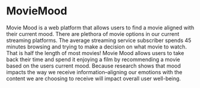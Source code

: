# MovieMood

Movie Mood is a web platform that allows users to find a movie aligned with their current mood. There are plethora of movie options in our current streaming platforms. The average streaming service subscriber spends 45 minutes browsing and trying to make a decision on what movie to watch. That is half the length of most movies! Movie Mood allows users to take back their time and spend it enjoying a film by recommending a movie based on the users current mood. Because research shows that mood impacts the way we receive information–aligning our emotions with the content we are choosing to receive will impact overall user well-being.
